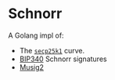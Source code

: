 # Schnorr 

A Golang impl of:
- The [`secp25k1`](https://en.bitcoin.it/wiki/Secp256k1) curve.
- [BIP340](https://github.com/bitcoin/bips/blob/master/bip-0340.mediawiki) Schnorr signatures
- [Musig2](https://github.com/jonasnick/bips/blob/musig2/bip-musig2.mediawiki)
